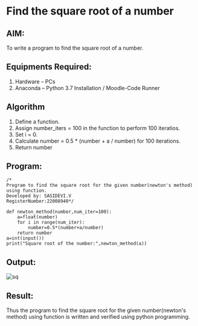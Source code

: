 # Find the square root of a number

## AIM:
To write a program to find the square root of a number.

## Equipments Required:
1. Hardware – PCs
2. Anaconda – Python 3.7 Installation / Moodle-Code Runner

## Algorithm
1. Define a function.
2. Assign number_iters = 100 in the function to perform 100 iteratios.
3. Set i = 0.
4. Calculate  number = 0.5 * (number + a / number) for 100 iterations.
5. Return number

## Program:
```
/*
Program to find the square root for the given number(newton's method) using function.
Developed by: SASIDEVI.V
RegisterNumber:22008940*/

def newton_method(number,num_iter=100):
    a=float(number)
    for i in range(num_iter):
        number=0.5*(number+a/number)
    return number
a=int(input())
print("Square root of the number:",newton_method(a))

```

## Output:
![sq](square.png)


## Result:
Thus the program to find the square root for the given number(newton's method) using function is written and verified using python programming.
